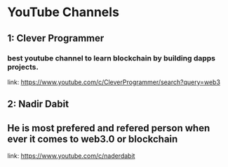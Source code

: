 # YouTube Channels

## 1: Clever Programmer

### best youtube channel to learn blockchain by building dapps projects.

link: https://www.youtube.com/c/CleverProgrammer/search?query=web3

## 2: Nadir Dabit
## He is most prefered and refered person when ever it comes to web3.0 or blockchain
link: https://www.youtube.com/c/naderdabit
